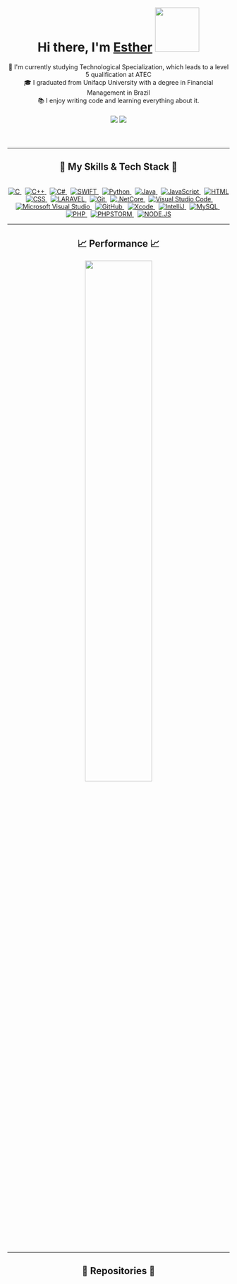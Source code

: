 
<div align="center">
   <h1>Hi there, I'm <a href="https://hemant.codes">Esther</a> <img src="https://media.giphy.com/media/v1.Y2lkPTc5MGI3NjExYjZxenVjamhnM3FjMG4wejNxYjA2ZG4xc3NyaTRrdzRjNjlwZ3Q5eiZlcD12MV9pbnRlcm5hbF9naWZfYnlfaWQmY3Q9cw/RLsfgZfNGJ3fzlMXdV/giphy.gif" width="100px"> </h1>
   <p align="center">
  🔬 I'm currently studying Technological Specialization, which leads to a level 5 qualification at ATEC
  <br>
  🎓 I graduated from Unifacp University with a degree in Financial Management in Brazil
  <br>
  📚 I enjoy writing code and learning everything about it.
</p>

   
</div>

<h5 align="center">
  <a href="https://www.linkedin.com/in/esthercandido/" target="_blank"><img src="https://img.shields.io/badge/-LinkedIn-%230077B5?style=for-the-badge&logo=linkedin&logoColor=white"  target="_blank"></a>
  <a href="mailto: esther.candido.t0123765@edu.atec.pt"> <img src="https://img.shields.io/badge/-Gmail-%23333?style=for-the-badge&logo=gmail&logoColor=white" target="_blank"></a>
</h5>
<br>

<hr>
<h2 align="center">🚀 My Skills & Tech Stack 🚀</h2>
<br>

<div align="center">

<a href="https://learn-c.org/">
<img alt="C" src="https://img.shields.io/badge/C-00599C?style=for-the-badge&logo=c&logoColor=white">
</a>
&nbsp;
<a href="https://www.cplusplus.com/">
<img alt="C++" src="https://img.shields.io/badge/C%2B%2B-00599C?style=for-the-badge&logo=c%2B%2B&logoColor=white">
</a>
&nbsp;
<a href="https://learn.microsoft.com/en-us/dotnet/csharp/">
<img alt="C#" src="https://img.shields.io/badge/C%23-239120?style=for-the-badge&logo=c-sharp&logoColor=white">
</a>
&nbsp;
<a href="https://swift.org/">
<img alt="SWIFT" src="https://img.shields.io/badge/Swift-FA7343?style=for-the-badge&logo=swift&logoColor=white">
</a>
&nbsp;
<a href="https://www.python.org/">
<img alt="Python" src="https://img.shields.io/badge/Python-14354C?style=for-the-badge&logo=python&logoColor=white">
</a>
&nbsp;
<a href="https://www.java.com">
<img alt="Java" src="https://img.shields.io/badge/Java-ED8B00?style=for-the-badge&logo=openjdk&logoColor=white">
</a>
&nbsp;
<a href="https://developer.mozilla.org/en-US/docs/Web/JavaScript">
<img alt="JavaScript" src="https://img.shields.io/badge/JavaScript-F7DF1E?style=for-the-badge&logo=javascript&logoColor=black">
</a>
&nbsp;
<a href="https://developer.mozilla.org/en-US/docs/Web/HTML">
<img alt="HTML" src="https://img.shields.io/badge/HTML5-E34F26?style=for-the-badge&logo=html5&logoColor=white">
</a>
&nbsp;
<a href="https://developer.mozilla.org/en-US/docs/Web/CSS">
<img alt="CSS" src="https://img.shields.io/badge/CSS3-1572B6?style=for-the-badge&logo=css3&logoColor=white">
</a>
&nbsp;
<a href="https://laravel.com/">
<img alt="LARAVEL" src="https://img.shields.io/badge/Laravel-FF2D20?style=for-the-badge&logo=laravel&logoColor=white">
</a>
&nbsp;
<a href="https://git-scm.com/">
<img alt="Git" src="https://img.shields.io/badge/GIT-E44C30?style=for-the-badge&logo=git&logoColor=white">
</a>
&nbsp;
<a href="https://dotnet.microsoft.com/">
<img alt=".NetCore" src="https://img.shields.io/badge/.NET-5C2D91?style=for-the-badge&logo=.net&logoColor=white">
</a>
&nbsp;
<a href="https://code.visualstudio.com/">
<img alt="Visual Studio Code" src="https://img.shields.io/badge/Visual_Studio_Code-0078D4?style=for-the-badge&logo=visual%20studio%20code&logoColor=white">
</a>
&nbsp;
<a href="https://visualstudio.microsoft.com/">
<img alt="Microsoft Visual Studio" src="https://img.shields.io/badge/Visual_Studio-5C2D91?style=for-the-badge&logo=visual%20studio&logoColor=white">
</a>
&nbsp;
<a href="https://github.com/">
<img alt="GitHub" src="https://img.shields.io/badge/GitHub-100000?style=for-the-badge&logo=github&logoColor=white">
</a>
&nbsp;
<a href="https://developer.apple.com/xcode/">
<img alt="Xcode" src="https://img.shields.io/badge/Xcode-007ACC?style=for-the-badge&logo=Xcode&logoColor=white">
</a>
&nbsp;
<a href="https://www.jetbrains.com/idea/">
<img alt="IntelliJ" src="https://img.shields.io/badge/IntelliJ_IDEA-000000.svg?style=for-the-badge&logo=intellij-idea&logoColor=white">
</a>
&nbsp;
<a href="https://www.mysql.com/">
<img alt="MySQL" src="https://img.shields.io/badge/MySQL-005C84?style=for-the-badge&logo=mysql&logoColor=white">
</a>
&nbsp;
<a href="https://www.php.net/">
<img alt="PHP" src="https://img.shields.io/badge/PHP-777BB4?style=for-the-badge&logo=php&logoColor=white">
</a>
&nbsp;
<a href="https://www.jetbrains.com/phpstorm/">
<img alt="PHPSTORM" src="http://img.shields.io/badge/-PHPStorm-181717?style=for-the-badge&logo=phpstorm&logoColor=white">
</a>
&nbsp;
<a href="https://nodejs.org/">
<img alt="NODE.JS" src="https://img.shields.io/badge/Node.js-43853D?style=for-the-badge&logo=node.js&logoColor=white">
</a>

</div>



<hr>
<h2 align="center">📈 Performance 📈</h2>

<div  align="center" style="margin-bottom:100px">
<img width=55% align="center"  src="https://github-readme-streak-stats.herokuapp.com?user=Esther-Candido&theme=dracula&mode=weekly" />
 </div>



<hr>
<h2 align="center">📁 Repositories 📁</h2>




<!--
**Esther-Candido/Esther-Candido** is a ✨ _special_ ✨ repository because its `README.md` (this file) appears on your GitHub profile.

Here are some ideas to get you started:

- 🔭 I’m currently working on ...
- 🌱 I’m currently learning ...
- 👯 I’m looking to collaborate on ...
- 🤔 I’m looking for help with ...
- 💬 Ask me about ...
- 📫 How to reach me: ...
- 😄 Pronouns: ...
- ⚡ Fun fact: ...
-->

